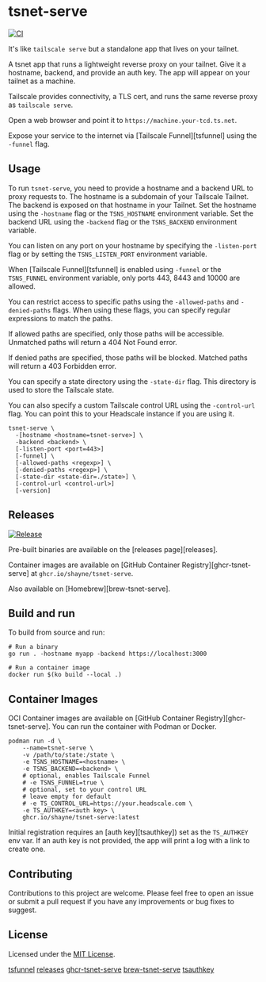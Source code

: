 # tsnet-serve

[![CI](https://github.com/shayne/tsnet-serve/actions/workflows/ci.yml/badge.svg)](https://github.com/shayne/tsnet-serve/actions/workflows/ci.yml)

It's like `tailscale serve` but a standalone app that lives on your tailnet.

A tsnet app that runs a lightweight reverse proxy on your tailnet.
Give it a hostname, backend, and provide an auth key.
The app will appear on your tailnet as a machine.

Tailscale provides connectivity, a TLS cert, and
runs the same reverse proxy as `tailscale serve`.

Open a web browser and point it to `https://machine.your-tcd.ts.net`.

Expose your service to the internet via [Tailscale Funnel][tsfunnel]
using the `-funnel` flag.

## Usage

To run `tsnet-serve`, you need to provide a hostname and a backend URL
to proxy requests to.
The hostname is a subdomain of your Tailscale Tailnet.
The backend is exposed on that hostname in your Tailnet.
Set the hostname using the `-hostname` flag or the `TSNS_HOSTNAME` environment variable.
Set the backend URL using the `-backend` flag or the `TSNS_BACKEND` environment variable.

You can listen on any port on your hostname by specifying the `-listen-port` flag
or by setting the `TSNS_LISTEN_PORT` environment variable.

When [Tailscale Funnel][tsfunnel] is enabled using `-funnel` or the `TSNS_FUNNEL` environment variable,
only ports 443, 8443 and 10000 are allowed.

You can restrict access to specific paths using the `-allowed-paths` and `-denied-paths` flags.
When using these flags, you can specify regular expressions to match the paths.

If allowed paths are specified, only those paths will be accessible.
Unmatched paths will return a 404 Not Found error.

If denied paths are specified, those paths will be blocked.
Matched paths will return a 403 Forbidden error.

You can specify a state directory using the `-state-dir` flag.
This directory is used to store the Tailscale state.

You can also specify a custom Tailscale control URL using the `-control-url` flag.
You can point this to your Headscale instance if you are using it.

```shell
tsnet-serve \
  -[hostname <hostname=tsnet-serve>] \
  -backend <backend> \
  [-listen-port <port=443>]
  [-funnel] \
  [-allowed-paths <regexp>] \
  [-denied-paths <regexp>] \
  [-state-dir <state-dir=./state>] \
  [-control-url <control-url>]
  [-version]
```

## Releases

[![Release](https://github.com/shayne/tsnet-serve/actions/workflows/release.yml/badge.svg)](https://github.com/shayne/tsnet-serve/actions/workflows/release.yml)

Pre-built binaries are available on the [releases page][releases].

Container images are available on [GitHub Container Registry][ghcr-tsnet-serve]
at `ghcr.io/shayne/tsnet-serve`.

Also available on [Homebrew][brew-tsnet-serve].

## Build and run

To build from source and run:

```shell
# Run a binary
go run . -hostname myapp -backend https://localhost:3000

# Run a container image
docker run $(ko build --local .)
```

## Container Images

OCI Container images are available on [GitHub Container Registry][ghcr-tsnet-serve].
You can run the container with Podman or Docker.

```shell
podman run -d \
    --name=tsnet-serve \
    -v /path/to/state:/state \
    -e TSNS_HOSTNAME=<hostname> \
    -e TSNS_BACKEND=<backend> \
    # optional, enables Tailscale Funnel
    # -e TSNS_FUNNEL=true \
    # optional, set to your control URL
    # leave empty for default
    # -e TS_CONTROL_URL=https://your.headscale.com \
    -e TS_AUTHKEY=<auth key> \
    ghcr.io/shayne/tsnet-serve:latest
```

Initial registration requires an [auth key][tsauthkey])
set as the `TS_AUTHKEY` env var. If an auth key is not provided,
the app will print a log with a link to create one.

## Contributing

Contributions to this project are welcome.
Please feel free to open an issue or submit a pull request
if you have any improvements or bug fixes to suggest.

## License

Licensed under the [MIT License](LICENSE).

[tsfunnel](https://tailscale.com/kb/1223/funnel/)
[releases](https://github.com/shayne/tsnet-serve/releases)
[ghcr-tsnet-serve](https://ghcr.io/shayne/tsnet-serve)
[brew-tsnet-serve](https://formulae.brew.sh/formula/tsnet-serve)
[tsauthkey](https://tailscale.com/kb/1085/auth-keys/)
